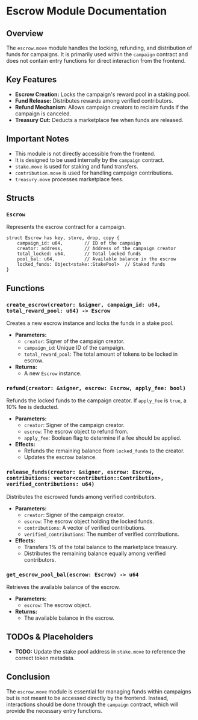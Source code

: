 # Escrow Module Documentation

## Overview
The `escrow.move` module handles the locking, refunding, and distribution of funds for campaigns. It is primarily used within the `campaign` contract and does not contain entry functions for direct interaction from the frontend.

## Key Features
- **Escrow Creation:** Locks the campaign's reward pool in a staking pool.
- **Fund Release:** Distributes rewards among verified contributors.
- **Refund Mechanism:** Allows campaign creators to reclaim funds if the campaign is canceled.
- **Treasury Cut:** Deducts a marketplace fee when funds are released.

## Important Notes
- This module is not directly accessible from the frontend.
- It is designed to be used internally by the `campaign` contract.
- `stake.move` is used for staking and fund transfers.
- `contribution.move` is used for handling campaign contributions.
- `treasury.move` processes marketplace fees.

## Structs
### `Escrow`
Represents the escrow contract for a campaign.
```move
struct Escrow has key, store, drop, copy {
    campaign_id: u64,        // ID of the campaign
    creator: address,        // Address of the campaign creator
    total_locked: u64,       // Total locked funds
    pool_bal: u64,           // Available balance in the escrow
    locked_funds: Object<stake::StakePool>  // Staked funds
}
```

## Functions
### `create_escrow(creator: &signer, campaign_id: u64, total_reward_pool: u64) -> Escrow`
Creates a new escrow instance and locks the funds in a stake pool.
- **Parameters:**
  - `creator`: Signer of the campaign creator.
  - `campaign_id`: Unique ID of the campaign.
  - `total_reward_pool`: The total amount of tokens to be locked in escrow.
- **Returns:**
  - A new `Escrow` instance.

### `refund(creator: &signer, escrow: Escrow, apply_fee: bool)`
Refunds the locked funds to the campaign creator. If `apply_fee` is `true`, a 10% fee is deducted.
- **Parameters:**
  - `creator`: Signer of the campaign creator.
  - `escrow`: The escrow object to refund from.
  - `apply_fee`: Boolean flag to determine if a fee should be applied.
- **Effects:**
  - Refunds the remaining balance from `locked_funds` to the creator.
  - Updates the escrow balance.

### `release_funds(creator: &signer, escrow: Escrow, contributions: vector<contribution::Contribution>, verified_contributions: u64)`
Distributes the escrowed funds among verified contributors.
- **Parameters:**
  - `creator`: Signer of the campaign creator.
  - `escrow`: The escrow object holding the locked funds.
  - `contributions`: A vector of verified contributions.
  - `verified_contributions`: The number of verified contributions.
- **Effects:**
  - Transfers 1% of the total balance to the marketplace treasury.
  - Distributes the remaining balance equally among verified contributors.

### `get_escrow_pool_bal(escrow: Escrow) -> u64`
Retrieves the available balance of the escrow.
- **Parameters:**
  - `escrow`: The escrow object.
- **Returns:**
  - The available balance in the escrow.

## TODOs & Placeholders
- **TODO:** Update the stake pool address in `stake.move` to reference the correct token metadata.

## Conclusion
The `escrow.move` module is essential for managing funds within campaigns but is not meant to be accessed directly by the frontend. Instead, interactions should be done through the `campaign` contract, which will provide the necessary entry functions.

